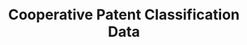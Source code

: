 ---
bigquery: https://console.cloud.google.com/bigquery?p=patents-public-data&d=cpc&page=dataset
citation: '“Cooperative Patent Classification” by the EPO and USPTO, for public use. '
contributors: EPO, USPTO
cost: None
description: Cooperative Patent Classification Data contains the scheme and definitions
  of the Cooperative Patent Classification system for classifying patent documents.
  The CPC is the result of a partnership between the EPO and the USPTO in their joint
  effort to develop a common, internationally compatible classification system for
  technical documents, in particular patent publications, which will be used by both
  offices in the patent granting process
documentation: https://www.cooperativepatentclassification.org/cpcSchemeAndDefinitions
last_edit: 04/06/2022, 22:00:02
location: https://www.cooperativepatentclassification.org/index
maintained_by: USPTO, EPO
schema_fields:
- applicationReferences
- parents
- symbol
- notAllocatable
- title_part
- status
- children
- additional_only
- breakdownCode
- application_references
- definition
- residualReferences
- breakdown_code
- informativeReferences
- synonyms
- sizeCache
- residual_references
- glossary
- date_revised
- titlePart
- dateRevised
- limiting_references
- child_groups
- ipc_concordant
- limitingReferences
- childGroups
- ipcConcordant
- level
- title_full
- not_allocatable
- informative_references
- titleFull
shortname: cooperative_patent_classification
tags:
- patents
- science
title: Cooperative Patent Classification Data
uuid: 984374a7-16e9-4b35-9445-458daceb01bf
---
